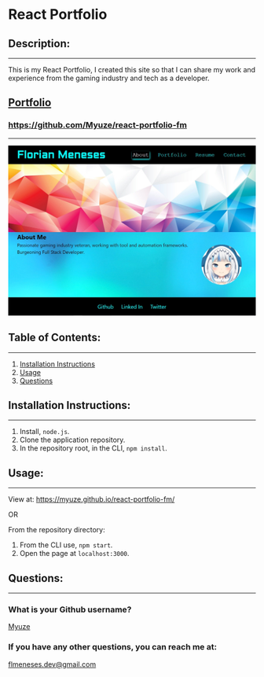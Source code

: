 # React Portfolio

## Description:

---
This is my React Portfolio, I created this site so that I can share my work and experience from the gaming industry and tech as a developer.

## [Portfolio](https://myuze.github.io/react-portfolio-fm/)
### https://github.com/Myuze/react-portfolio-fm
---
![Portfolio](react-folio.jpg)

## Table of Contents:

---
1. [Installation Instructions](#installation-instructions)
2. [Usage](#usage)
3. [Questions](#questions)

## Installation Instructions:

---
1. Install, `node.js`.
2. Clone the application repository.
3. In the repository root, in the CLI, `npm install`.

## Usage:

---
View at: https://myuze.github.io/react-portfolio-fm/

OR

From the repository directory:
1. From the CLI use, `npm start`.
2. Open the page at `localhost:3000`.

## Questions:

---

### What is your Github username?

[Myuze](https://github.com/Myuze)

### If you have any other questions, you can reach me at:

[flmeneses.dev@gmail.com](mailto:flmeneses.dev@gmail.com)
